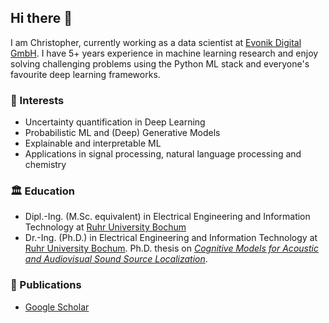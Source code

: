 ## Hi there :partying_face:

I am Christopher, currently working as a data scientist at [Evonik Digital GmbH](https://digital.evonik.com/). I have 5+ years experience in machine learning research and enjoy solving challenging problems using the Python ML stack and everyone's favourite deep learning frameworks.

### :microscope: Interests

* Uncertainty quantification in Deep Learning
* Probabilistic ML and (Deep) Generative Models
* Explainable and interpretable ML
* Applications in signal processing, natural language processing and chemistry

### :classical_building: Education

* Dipl.-Ing. (M.Sc. equivalent) in Electrical Engineering and Information Technology at [Ruhr University Bochum](https://etit.ruhr-uni-bochum.de/)
* Dr.-Ing. (Ph.D.) in Electrical Engineering and Information Technology at [Ruhr University Bochum](https://etit.ruhr-uni-bochum.de/). Ph.D. thesis on [*Cognitive Models for Acoustic and Audiovisual Sound Source Localization*](https://hss-opus.ub.ruhr-uni-bochum.de/opus4/frontdoor/index/index/year/2020/docId/6987).

### 📓 Publications

* [Google Scholar](https://scholar.google.de/citations?user=_4-LU5UAAAAJ&hl=de)
